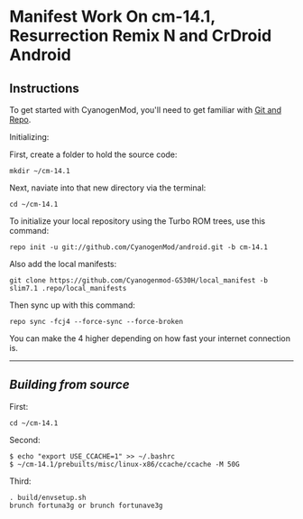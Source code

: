 Manifest Work On cm-14.1, Resurrection Remix N and CrDroid Android
==================================================================

Instructions
---------------

To get started with CyanogenMod, you'll need to get familiar with
[Git and Repo](http://source.android.com/download/using-repo).

Initializing:

First, create a folder to hold the source code: 

	mkdir ~/cm-14.1

Next, naviate into that new directory via the terminal:

	cd ~/cm-14.1

To initialize your local repository using the Turbo ROM trees, use this command:

	repo init -u git://github.com/CyanogenMod/android.git -b cm-14.1

Also add the local manifests:

	git clone https://github.com/Cyanogenmod-G530H/local_manifest -b slim7.1 .repo/local_manifests

Then sync up with this command:

	repo sync -fcj4 --force-sync --force-broken
	
You can make the 4 higher depending on how fast your internet connection is. 

-------------
 
_Building from source_
---------------

First:

	cd ~/cm-14.1

Second:

	$ echo "export USE_CCACHE=1" >> ~/.bashrc
	$ ~/cm-14.1/prebuilts/misc/linux-x86/ccache/ccache -M 50G

Third:

	. build/envsetup.sh
	brunch fortuna3g or brunch fortunave3g
